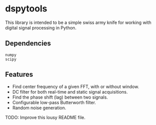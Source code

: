 # dspytools

This library is intended to be a simple swiss army knife for working with digital signal processing in Python.

## Dependencies
```
numpy
scipy
```

## Features

- Find center frequency of a given FFT, with or without window.
- DC filter for both real-time and static signal acquisitions.
- Find the phase shift (lag) between two signals.
- Configurable low-pass Butterworth filter.
- Random noise generation.

TODO: Improve this lousy README file.
